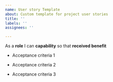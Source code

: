 ```yaml
---
name: User story Template
about: Custom template for project user stories
title: ''
labels: ''
assignees: ''

---
```


As a **role** I can **capability** so that **received benefit**


- Acceptance criteria 1

- Acceptance criteria 2

- Acceptance criteria 3

